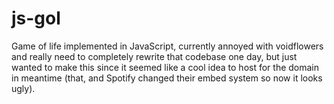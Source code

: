 # js-gol

Game of life implemented in JavaScript, currently annoyed with voidflowers and really need to completely rewrite that codebase one day, but just wanted to make this since it seemed like a cool idea to host for the domain in meantime (that, and Spotify changed their embed system so now it looks ugly).
